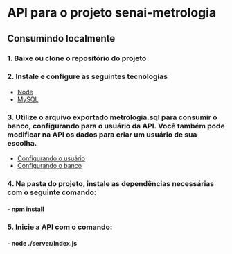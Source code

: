 # API para o projeto senai-metrologia

## Consumindo localmente

### 1. Baixe ou clone o repositório do projeto

### 2. Instale e configure as seguintes tecnologias

- [Node](https://nodejs.org/en/)
- [MySQL](https://dev.mysql.com/downloads/installer/)

### 3. Utilize o arquivo exportado metrologia.sql para consumir o banco, configurando para o usuário da API. Você também pode modificar na API os dados para criar um usuário de sua escolha.

- [Configurando o usuário](https://www.hostinger.com.br/tutoriais/como-criar-usuario-mysql-e-conceder-privilegios/#:~:text=Para%20aplicar%20v%C3%A1rios%20privil%C3%A9gios%2C%20separe,%27nome_de_usu%C3%A1rio%27%20%40%20%27localhost%27%3B)
- [Configurando o banco](https://qastack.com.br/programming/17666249/how-do-i-import-an-sql-file-using-the-command-line-in-mysql)


### 4. Na pasta do projeto, instale as dependências necessárias com o seguinte comando:

#### - **npm install**

### 5. Inicie a API com o comando:

#### - **node ./server/index.js**



